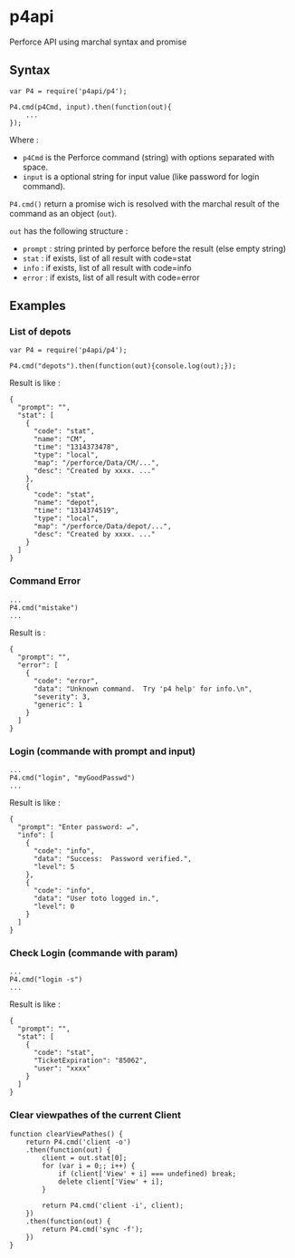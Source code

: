 # p4api
Perforce API using marchal syntax and promise

## Syntax
	var P4 = require('p4api/p4');
	
	P4.cmd(p4Cmd, input).then(function(out){
		...
	});

Where :

- `p4Cmd` is the Perforce command (string) with options separated with space.
- `input` is a optional string for input value (like password for login command).

`P4.cmd()` return a promise wich is resolved with the marchal result of the command as an object (`out`).

`out` has the following structure :

- `prompt` : string printed by perforce before the result (else empty string)
- `stat` : if exists, list of all result with code=stat
- `info` : if exists, list of all result with code=info
- `error` : if exists, list of all result with code=error





## Examples
### List of depots
	var P4 = require('p4api/p4');
	
	P4.cmd("depots").then(function(out){console.log(out);});

Result is like :

	{
	  "prompt": "",
	  "stat": [
	    {
	      "code": "stat",
	      "name": "CM",
	      "time": "1314373478",
	      "type": "local",
	      "map": "/perforce/Data/CM/...",
	      "desc": "Created by xxxx. ..."
		},
	    {
	      "code": "stat",
	      "name": "depot",
	      "time": "1314374519",
	      "type": "local",
	      "map": "/perforce/Data/depot/...",
	      "desc": "Created by xxxx. ..."
	    }
	  ]
	}
### Command Error
	...
	P4.cmd("mistake")
	...
Result is :

	{
	  "prompt": "",
	  "error": [
	    {
	      "code": "error",
	      "data": "Unknown command.  Try 'p4 help' for info.\n",
	      "severity": 3,
	      "generic": 1
	    }
	  ]
	}       
 
### Login (commande with prompt and input)
	...
	P4.cmd("login", "myGoodPasswd")
	...
Result is like :

	{
	  "prompt": "Enter password: ↵",
	  "info": [
	    {
	      "code": "info",
	      "data": "Success:  Password verified.",
	      "level": 5
	    },
	    {
	      "code": "info",
	      "data": "User toto logged in.",
	      "level": 0
	    }
	  ]
	}       

### Check Login (commande with param)
	...
	P4.cmd("login -s")
	...
Result is like :

	{
	  "prompt": "",
	  "stat": [
	    {
	      "code": "stat",
	      "TicketExpiration": "85062",
	      "user": "xxxx"
	    }
	  ]
	}       

### Clear viewpathes of the current Client
    function clearViewPathes() {
        return P4.cmd('client -o')
        .then(function(out) {
            client = out.stat[0];
            for (var i = 0;; i++) {
                if (client['View' + i] === undefined) break;
                delete client['View' + i];
            }

            return P4.cmd('client -i', client);
        })
        .then(function(out) {
            return P4.cmd('sync -f');
        })
    }



